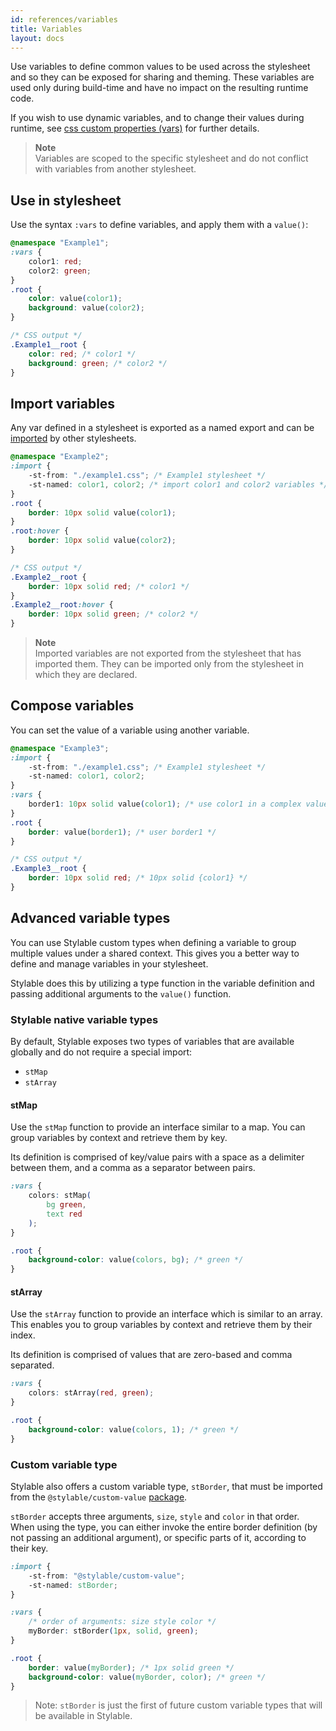 ```yaml
---
id: references/variables
title: Variables
layout: docs
---
```


Use variables to define common values to be used across the stylesheet and so they can be exposed for sharing and theming.
These variables are used only during build-time and have no impact on the resulting runtime code.

If you wish to use dynamic variables, and to change their values during runtime, see [css custom properties (vars)](./css-vars.md) for further details.

> **Note**    
> Variables are scoped to the specific stylesheet and do not conflict with variables from another stylesheet.

## Use in stylesheet

Use the syntax `:vars` to define variables, and apply them with a `value()`:

```css
@namespace "Example1";
:vars {
    color1: red;
    color2: green;
}
.root {
    color: value(color1);
    background: value(color2);
}
```

```css
/* CSS output */
.Example1__root {
    color: red; /* color1 */
    background: green; /* color2 */
}
```

## Import variables

Any var defined in a stylesheet is exported as a named export and can be [imported](./imports.md) by other stylesheets.

```css
@namespace "Example2";
:import {
    -st-from: "./example1.css"; /* Example1 stylesheet */
    -st-named: color1, color2; /* import color1 and color2 variables */
}
.root {
    border: 10px solid value(color1);
}
.root:hover {
    border: 10px solid value(color2);
}
```

```css
/* CSS output */
.Example2__root {
    border: 10px solid red; /* color1 */
}
.Example2__root:hover {
    border: 10px solid green; /* color2 */
}
```

> **Note**  
> Imported variables are not exported from the stylesheet that has imported them. They can be imported only from the stylesheet in which they are declared.


## Compose variables

You can set the value of a variable using another variable.

```css
@namespace "Example3";
:import {
    -st-from: "./example1.css"; /* Example1 stylesheet */
    -st-named: color1, color2;
}
:vars {
    border1: 10px solid value(color1); /* use color1 in a complex value */
}
.root {
    border: value(border1); /* user border1 */
}
```

```css
/* CSS output */
.Example3__root {
    border: 10px solid red; /* 10px solid {color1} */
}
```

## Advanced variable types
You can use Stylable custom types when defining a variable to group multiple values under a shared context. This gives you a better way to define and manage variables in your stylesheet. 

Stylable does this by utilizing a type function in the variable definition and passing additional arguments to the `value()` function.

### Stylable native variable types
By default, Stylable exposes two types of variables that are available globally and do not require a special import:
* `stMap`  
* `stArray`

#### stMap
Use the `stMap` function to provide an interface similar to a map. You can group variables by context and retrieve them by key.

Its definition is comprised of key/value pairs with a space as a delimiter between them, and a comma as a separator between pairs.

```css
:vars {
    colors: stMap(
        bg green,
        text red
    );
}

.root {
    background-color: value(colors, bg); /* green */
}
```

#### stArray
Use the `stArray` function to provide an interface which is similar to an array. This enables you to group variables by context and retrieve them by their index. 

Its definition is comprised of values that are zero-based and comma separated.

```css
:vars {
    colors: stArray(red, green);
}

.root {
    background-color: value(colors, 1); /* green */
}
```

### Custom variable type

Stylable also offers a custom variable type, `stBorder`, that must be imported from the `@stylable/custom-value` [package](https://github.com/wix/stylable/tree/master/packages/custom-value).

`stBorder` accepts three arguments, `size`, `style` and `color` in that order. When using the type, you can either invoke the entire border definition (by not passing an additional argument), or specific parts of it, according to their key.

```css
:import {
    -st-from: "@stylable/custom-value";
    -st-named: stBorder;
}

:vars {
    /* order of arguments: size style color */
    myBorder: stBorder(1px, solid, green);
}

.root {
    border: value(myBorder); /* 1px solid green */
    background-color: value(myBorder, color); /* green */
}
```
> Note: `stBorder` is just the first of future custom variable types that will be available in Stylable.